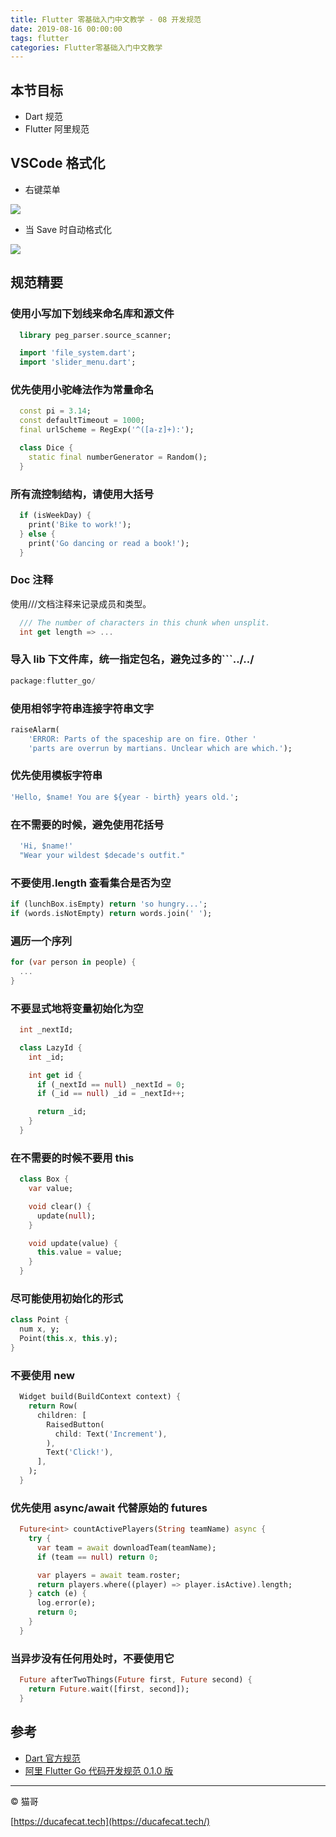 ```yaml
---
title: Flutter 零基础入门中文教学 - 08 开发规范
date: 2019-08-16 00:00:00
tags: flutter
categories: Flutter零基础入门中文教学
---
```


## 本节目标

- Dart 规范
- Flutter 阿里规范

## VSCode 格式化

- 右键菜单

![](2019-08-26-15-10-18.png)

- 当 Save 时自动格式化

![](2019-08-26-15-08-42.png)

## 规范精要

### 使用小写加下划线来命名库和源文件

```dart
  library peg_parser.source_scanner;

  import 'file_system.dart';
  import 'slider_menu.dart';
```

### 优先使用小驼峰法作为常量命名

```dart
  const pi = 3.14;
  const defaultTimeout = 1000;
  final urlScheme = RegExp('^([a-z]+):');

  class Dice {
    static final numberGenerator = Random();
  }
```

### 所有流控制结构，请使用大括号

```dart
  if (isWeekDay) {
    print('Bike to work!');
  } else {
    print('Go dancing or read a book!');
  }
```

### Doc 注释

使用///文档注释来记录成员和类型。

```dart
  /// The number of characters in this chunk when unsplit.
  int get length => ...
```

### 导入 lib 下文件库，统一指定包名，避免过多的```../../

```dart
package:flutter_go/
```

### 使用相邻字符串连接字符串文字

```dart
raiseAlarm(
    'ERROR: Parts of the spaceship are on fire. Other '
    'parts are overrun by martians. Unclear which are which.');
```

### 优先使用模板字符串

```dart
'Hello, $name! You are ${year - birth} years old.';
```

### 在不需要的时候，避免使用花括号

```dart
  'Hi, $name!'
  "Wear your wildest $decade's outfit."
```

### 不要使用.length 查看集合是否为空

```dart
if (lunchBox.isEmpty) return 'so hungry...';
if (words.isNotEmpty) return words.join(' ');
```

### 遍历一个序列

```dart
for (var person in people) {
  ...
}
```

### 不要显式地将变量初始化为空

```dart
  int _nextId;

  class LazyId {
    int _id;

    int get id {
      if (_nextId == null) _nextId = 0;
      if (_id == null) _id = _nextId++;

      return _id;
    }
  }
```

### 在不需要的时候不要用 this

```dart
  class Box {
    var value;

    void clear() {
      update(null);
    }

    void update(value) {
      this.value = value;
    }
  }
```

### 尽可能使用初始化的形式

```dart
class Point {
  num x, y;
  Point(this.x, this.y);
}
```

### 不要使用 new

```dart
  Widget build(BuildContext context) {
    return Row(
      children: [
        RaisedButton(
          child: Text('Increment'),
        ),
        Text('Click!'),
      ],
    );
  }
```

### 优先使用 async/await 代替原始的 futures

```dart
  Future<int> countActivePlayers(String teamName) async {
    try {
      var team = await downloadTeam(teamName);
      if (team == null) return 0;

      var players = await team.roster;
      return players.where((player) => player.isActive).length;
    } catch (e) {
      log.error(e);
      return 0;
    }
  }
```

### 当异步没有任何用处时，不要使用它

```dart
  Future afterTwoThings(Future first, Future second) {
    return Future.wait([first, second]);
  }
```

## 参考

- [Dart 官方规范](http://dart.goodev.org/guides/language/effective-dart)
- [阿里 Flutter Go 代码开发规范 0.1.0 版](https://github.com/alibaba/flutter-go/blob/develop/Flutter_Go%20%E4%BB%A3%E7%A0%81%E5%BC%80%E5%8F%91%E8%A7%84%E8%8C%83.md)

---

© 猫哥

[https://ducafecat.tech](https://ducafecat.tech/)
